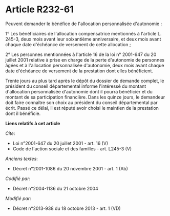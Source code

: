 # Article R232-61

Peuvent demander le bénéfice de l'allocation personnalisée d'autonomie : 

1° Les bénéficiaires de l'allocation compensatrice mentionnés à l'article L. 245-3, deux mois avant leur soixantième
anniversaire, et deux mois avant chaque date d'échéance de versement de cette allocation ; 

2° Les personnes mentionnées à l'article 16 de la loi n° 2001-647 du 20 juillet 2001 relative à prise en charge de la perte
d'autonomie de personnes âgées et à l'allocation personnalisée d'autonomie, deux mois avant chaque date d'échéance de
versement de la prestation dont elles bénéficient. 

Trente jours au plus tard après le dépôt du dossier de demande complet, le président du conseil départemental informe
l'intéressé du montant d'allocation personnalisée d'autonomie dont il pourra bénéficier et du montant de sa participation
financière. Dans les quinze jours, le demandeur doit faire connaître son choix au président du conseil départemental par
écrit. Passé ce délai, il est réputé avoir choisi le maintien de la prestation dont il bénéficie.

**Liens relatifs à cet article**

_Cite_:

  - Loi n°2001-647 du 20 juillet 2001 - art. 16 (V)
  - Code de l'action sociale et des familles - art. L245-3 (V)

_Anciens textes_:

  - Décret n°2001-1086 du 20 novembre 2001 - art. 1 (Ab)

_Codifié par_:

  - Décret n°2004-1136 du 21 octobre 2004

_Modifié par_:

  - Décret n°2013-938 du 18 octobre 2013 - art. 1 (VD)
